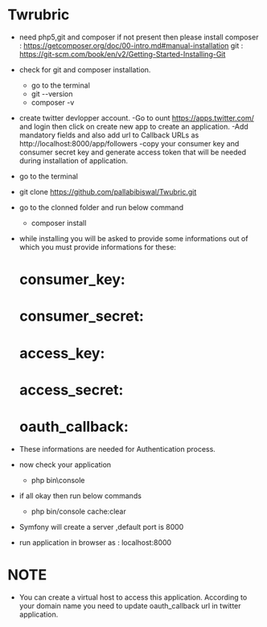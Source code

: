 # Twrubric
- need php5,git and composer if not present then please install
	composer : https://getcomposer.org/doc/00-intro.md#manual-installation
	git : https://git-scm.com/book/en/v2/Getting-Started-Installing-Git
- check for git and composer installation.
	- go to the terminal
	- git --version
	- composer -v
- create twitter devlopper account.
	-Go to ount https://apps.twitter.com/ and login then click on create new app to create an application.
  	-Add mandatory fields and also add url to Callback URLs as http://localhost:8000/app/followers
	-copy your consumer key and consumer secret key and generate access token that will be needed during installation of application.

- go to the terminal
- git clone https://github.com/pallabibiswal/Twubric.git
- go to the clonned folder and run below command
    - composer install
- while installing you will be asked to provide some informations out of which you must provide informations for these:
	# consumer_key:
	# consumer_secret:
	# access_key:
	# access_secret:
	# oauth_callback:
- These informations are needed for Authentication process.
- now check your application
	- php bin\console
- if all okay then run below commands
    - php bin/console cache:clear
- Symfony will create a server ,default port is 8000
- run application in browser as : localhost:8000

# NOTE
- You can create a virtual host to access this application. According to your domain name you need to update oauth_callback url in twitter application.
